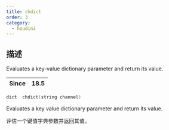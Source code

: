 ```yaml
---
title: chdict
order: 3
category:
  - houdini
---
```

    
## 描述

Evaluates a key-value dictionary parameter and return its value.

| Since | 18.5 |
| ----- | ---- |

```c
dict  chdict(string channel)
```

Evaluates a key value dictionary parameter and return its value.

评估一个键值字典参数并返回其值。

